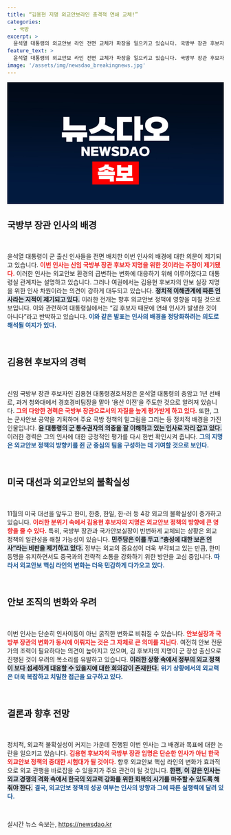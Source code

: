 ```yaml
---
title: “김용현 지명 외교안보라인 충격적 연쇄 교체!”
categories:
  - 국방
excerpt: >
  윤석열 대통령의 외교안보 라인 전면 교체가 파장을 일으키고 있습니다. 국방부 장관 후보자 김용현 지명과 함께, 신원식-장호진의 이동은 특정 인물을 염두에 둔 보은 인사라는 의혹과 함께 4강 외교의 불확실성을 더욱 부각시키고 있습니다. 이 인사가 국제 정세 반영이라는 주장과는 달리 안보라인의 속도감 있는 교체에 대한 우려가 커지고 있습니다.
feature_text: >
  윤석열 대통령의 외교안보 라인 전면 교체가 파장을 일으키고 있습니다. 국방부 장관 후보자 김용현 지명과 함께, 신원식-장호진의 이동은 특정 인물을 염두에 둔 보은 인사라는 의혹과 함께 4강 외교의 불확실성을 더욱 부각시키고 있습니다. 이 인사가 국제 정세 반영이라는 주장과는 달리 안보라인의 속도감 있는 교체에 대한 우려가 커지고 있습니다.
image: '/assets/img/newsdao_breakingnews.jpg'
---
```


<p><img src="/assets/img/newsdao_breakingnews.jpg" alt="koreaapp 속보" /></p>

<h2 data-ke-size="size26">국방부 장관 인사의 배경</h2>

<p data-ke-size="size16">&nbsp;</p>

<p>윤석열 대통령이 군 출신 인사들을 전면 배치한 이번 인사의 배경에 대한 의문이 제기되고 있습니다. <b><span style="color: #ee2323;">이번 인사는 신임 국방부 장관 후보자 지명을 위한 것이라는 주장이 제기됐다.</span></b> 이러한 인사는 외교안보 환경의 급변하는 변화에 대응하기 위해 이루어졌다고 대통령실 관계자는 설명하고 있습니다. 그러나 여권에서는 김용현 후보자의 안보 실장 지명을 위한 인사 차원이라는 의견이 강하게 대두되고 있습니다. <b><span style="background-color: #21538527;">정치적 이해관계에 따른 인사라는 지적이 제기되고 있다.</span></b> 이러한 전개는 향후 외교안보 정책에 영향을 미칠 것으로 보입니다.  이와 관련하여 대통령실에서는 “김 후보자 때문에 연쇄 인사가 발생한 것이 아니다”라고 반박하고 있습니다. <b><span style="color: #1a5490;">이와 같은 발표는 인사의 배경을 정당화하려는 의도로 해석될 여지가 있다.</span></b></p>

<p data-ke-size="size16">&nbsp;</p>

<h2 data-ke-size="size26">김용현 후보자의 경력</h2>

<p data-ke-size="size16">&nbsp;</p>

<p>신임 국방부 장관 후보자인 김용현 대통령경호처장은 윤석열 대통령의 충암고 1년 선배로, 과거 청와대에서 경호경비팀장을 맡아 ‘용산 이전’을 주도한 것으로 알려져 있습니다. <b><span style="color: #ee2323;">그의 다양한 경력은 국방부 장관으로서의 자질을 높게 평가받게 하고 있다.</span></b> 또한, 그는 군사안보 공약을 기획하며 주요 국방 정책의 밑그림을 그리는 등 정치적 배경을 가진 인물입니다. <b><span style="background-color: #21538527;">윤 대통령의 군 통수권자의 의중을 잘 이해하고 있는 인사로 자리 잡고 있다.</span></b> 이러한 경력은 그의 인사에 대한 긍정적인 평가를 다시 한번 확인시켜 줍니다. <b><span style="color: #1a5490;">그의 지명은 외교안보 정책의 방향키를 쥔 군 중심의 팀을 구성하는 데 기여할 것으로 보인다.</span></b></p>

<p data-ke-size="size16">&nbsp;</p>

<h2 data-ke-size="size26">미국 대선과 외교안보의 불확실성</h2>

<p data-ke-size="size16">&nbsp;</p>

<p>11월의 미국 대선을 앞두고 한미, 한중, 한일, 한-러 등 4강 외교의 불확실성이 증가하고 있습니다. <b><span style="color: #ee2323;">이러한 분위기 속에서 김용현 후보자의 지명은 외교안보 정책의 방향에 큰 영향을 줄 수 있다.</span></b> 특히, 국방부 장관과 국가안보실장이 빈번하게 교체되는 상황은 외교 정책의 일관성을 해칠 가능성이 있습니다. <b><span style="background-color: #21538527;">민주당은 이를 두고 “충성에 대한 보은 인사”라는 비판을 제기하고 있다.</span></b> 정부는 외교의 중요성이 더욱 부각되고 있는 만큼, 한미 동맹을 유지하면서도 중국과의 전략적 소통을 강화하기 위한 방안을 고심 중입니다. <b><span style="color: #1a5490;">따라서 외교안보 핵심 라인의 변화는 더욱 민감하게 다가오고 있다.</span></b></p>

<p data-ke-size="size16">&nbsp;</p>

<h2 data-ke-size="size26">안보 조직의 변화와 우려</h2>

<p data-ke-size="size16">&nbsp;</p>

<p>이번 인사는 단순히 인사이동이 아닌 굵직한 변화로 비춰질 수 있습니다. <b><span style="color: #ee2323;">안보실장과 국방부 장관의 변화가 동시에 이뤄지는 것은 그 자체로 큰 의미를 지닌다.</span></b> 여전히 안보 전문가의 조력이 필요하다는 의견이 높아지고 있으며, 김 후보자의 지명이 군 장성 출신으로 진행된 것이 우려의 목소리를 유발하고 있습니다. <b><span style="background-color: #21538527;">이러한 상황 속에서 정부의 외교 정책이 보다 섬세하게 대응할 수 있을지에 대한 회의감이 존재한다.</span></b> <b><span style="color: #1a5490;">위기 상황에서의 외교력은 더욱 복잡하고 치밀한 접근을 요구하고 있다.</span></b></p>

<p data-ke-size="size16">&nbsp;</p>

<h2 data-ke-size="size26">결론과 향후 전망</h2>

<p data-ke-size="size16">&nbsp;</p>

<p>정치적, 외교적 불확실성이 커지는 가운데 진행된 이번 인사는 그 배경과 목표에 대한 논란을 일으키고 있습니다. <b><span style="color: #ee2323;">김용현 후보자의 국방부 장관 임명은 단순한 인사가 아닌 한국 외교안보 정책의 중대한 시험대가 될 것이다.</span></b> 향후 외교안보 핵심 라인의 변화가 효과적으로 외교 관행을 바로잡을 수 있을지가 주요 관건이 될 것입니다. <b><span style="background-color: #21538527;">한편, 이 같은 인사는 외교 경쟁의 격화 속에서 한국의 외교력 강화를 위한 회복의 시기를 마주할 수 있도록 해줘야 한다.</span></b> <b><span style="color: #1a5490;">결국, 외교안보 정책의 성공 여부는 인사의 방향과 그에 따른 실행력에 달려 있다.</span></b></p>

<p data-ke-size="size16">&nbsp;</p>
실시간 뉴스 속보는, <a href="https://newsdao.kr" rel="dofollow">https://newsdao.kr</a>



